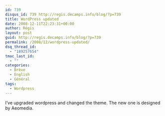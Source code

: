 ```yaml
---
id: 739
disqus_id: 739 http://regis.decamps.info/blog/?p=739
title: WordPress updated
date: 2008-12-11T22:23:31+00:00
author: Régis
layout: post
guid: http://regis.decamps.info/blog/?p=739
permalink: /2008/12/wordpress-updated/
dsq_thread_id:
  - "189257654"
tmac_last_id:
  - ""
categories:
  - Brève
  - English
  - Général
tags:
  - Wordpress
---
```

I’ve upgraded wordpress and changed the theme. The new one is designed by Aeomedia.
